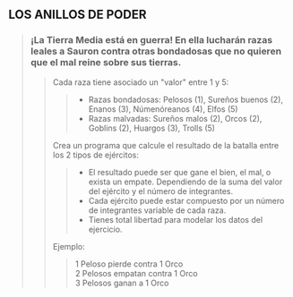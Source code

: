 ## LOS ANILLOS DE PODER

> ### ¡La Tierra Media está en guerra! En ella lucharán razas leales a Sauron contra otras bondadosas que no quieren que el mal reine sobre sus tierras.
>> Cada raza tiene asociado un "valor" entre 1 y 5:
>>> - Razas bondadosas: Pelosos (1), Sureños buenos (2), Enanos (3), Númenóreanos (4), Elfos (5)
>>> - Razas malvadas: Sureños malos (2), Orcos (2), Goblins (2), Huargos (3), Trolls (5)
>>>
>> Crea un programa que calcule el resultado de la batalla entre los 2 tipos de ejércitos:
>>> - El resultado puede ser que gane el bien, el mal, o exista un empate. Dependiendo de la suma del valor del ejército y el número de integrantes.
>>> - Cada ejército puede estar compuesto por un número de integrantes variable de cada raza.
>>> - Tienes total libertad para modelar los datos del ejercicio.
>>>
>> Ejemplo:
>>> 1 Peloso pierde contra 1 Orco  
>>> 2 Pelosos empatan contra 1 Orco  
>>> 3 Pelosos ganan a 1 Orco